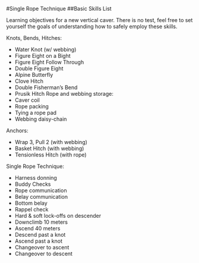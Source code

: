 #Single Rope Technique
##Basic Skills List

Learning objectives for a new vertical caver. There is no test, feel free to set yourself the goals of understanding how to safely employ these skills.

Knots, Bends, Hitches:
* Water Knot (w/ webbing)
* Figure Eight on a Bight
* Figure Eight Follow Through
* Double Figure Eight
* Alpine Butterfly
* Clove Hitch
* Double Fisherman’s Bend
* Prusik Hitch
Rope and webbing storage:
* Caver coil
* Rope packing
* Tying a rope pad
* Webbing daisy-chain

Anchors:
* Wrap 3, Pull 2 (with webbing)
* Basket Hitch (with webbing)
* Tensionless Hitch (with rope)

Single Rope Technique:
* Harness donning
* Buddy Checks
* Rope communication
* Belay communication
* Bottom belay
* Rappel check
* Hard & soft lock-offs on descender
* Downclimb 10 meters
* Ascend 40 meters
* Descend past a knot
* Ascend past a knot
* Changeover to ascent
* Changeover to descent


